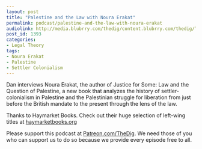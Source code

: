 ```yaml
---
layout: post
title: "Palestine and the Law with Noura Erakat"
permalink: podcast/palestine-and-the-law-with-noura-erakat
audiolink: http://media.blubrry.com/thedig/content.blubrry.com/thedig/The_Dig-EP_221-Noura.mp3
post_id: 1393
categories: 
- Legal Theory
tags: 
- Noura Erakat
- Palestine
- Settler Colonialism
---
```


Dan interviews Noura Erakat, the author of Justice for Some: Law and the Question of Palestine, a new book that analyzes the history of settler-colonialism in Palestine and the Palestinian struggle for liberation from just before the British mandate to the present through the lens of the law.

Thanks to Haymarket Books. Check out their huge selection of left-wing titles at 
[haymarketbooks.org](http://haymarketbooks.org)

Please support this podcast at 
[Patreon.com/TheDig](http://Patreon.com/TheDig). We need those of you who can support us to do so because we provide every episode free to all.